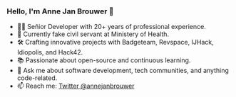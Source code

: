 ### Hello, I'm Anne Jan Brouwer 👋

- 👨‍💻 Señior Developer with 20+ years of professional experience.
- 🏢 Currently fake civil servant at Ministery of Health.
- 🛠️ Crafting innovative projects with Badgeteam, Revspace, IJHack, Idiopolis, and Hack42.
- 📚 Passionate about open-source and continuous learning.
- 💬 Ask me about software development, tech communities, and anything code-related.
- 📫 Reach me: [Twitter @annejanbrouwer](https://twitter.com/annejanbrouwer)

